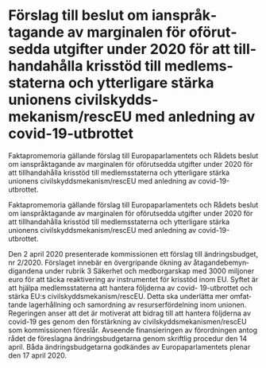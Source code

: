 # Förslag till beslut om ianspråk­tagande av marginalen för oförut­sedda utgif­ter under 2020 för att till­handa­hålla kris­stöd till med­lems­staterna och ytter­ligare stärka unionens civil­skydds­mekanism/rescEU med anled­ning av covid-19-utbrottet

Fakta­promemoria gällande förslag till Europa­parla­mentets och Rådets beslut om ianspråk­tagande av margi­nalen för oförut­sedda utgifter under 2020 för att till­handa­hålla kris­stöd till medlems­staterna och ytter­ligare stärka unionens civil­skydds­meka­nism/rescEU med anled­ning av covid-19-utbrottet.

Fakta­promemoria gällande förslag till Europa­parla­mentets och Rådets beslut om ianspråk­tagande av margi­nalen för oförut­sedda utgifter under 2020 för att till­handa­hålla kris­stöd till medlems­staterna och ytter­ligare stärka unionens civil­skydds­meka­nism/rescEU med anled­ning av covid-19-utbrottet.

Den 2 april 2020 presen­terade kommis­sionen ett förslag till ändrings­budget, nr 2/2020. Försla­get innebär en över­gripande ökning av åtagande­bemyn­digandena under rubrik 3 Säker­het och med­borgar­skap med 3000 miljoner euro för att täcka reakti­vering av instru­mentet för krisstöd inom EU. Syftet är att hjälpa medlems­staterna att hantera följderna av covid-
19-utbrottet och stärka EU:s civil­skydds­meka­nism/rescEU. Detta ska under­lätta mer omfat­tande lager­hållning och sam­ordning av resurser­fördel­ning inom unionen. Regeringen anser att det är motiverat att bidrag till att han­tera följderna av covid-19 ges genom den förstärk­ning av civil­skydds­meka­nismen/rescEU som kom­mis­sionen före­slår. Avseende finansi­eringen av förord­ningen antog rådet de före­slagna ändrings­budge­tarna genom skrift­lig proce­dur den 14 april. Båda ändrings­budgetarna god­kändes av Europa­parla­mentets plenar den 17 april 2020.

